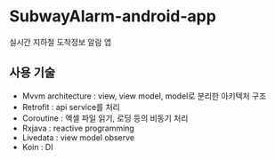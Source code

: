 # SubwayAlarm-android-app
실시간 지하철 도착정보 알람 앱

## 사용 기술
- Mvvm architecture : view, view model, model로 분리한 아키텍처 구조
- Retrofit : api service를 처리
- Coroutine : 엑셀 파일 읽기, 로딩 등의 비동기 처리
- Rxjava : reactive programming
- Livedata : view model observe
- Koin : DI

